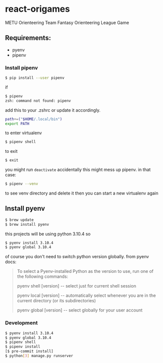 # react-origames
METU Orienteering Team Fantasy Orienteering League Game

## Requirements:
* pyenv
* pipenv

### Install pipenv

```bash
$ pip install --user pipenv
```

if

```bash
$ pipenv
zsh: command not found: pipenv
```
add this to your .zshrc or update it accordingly.

```bash
path+=("$HOME/.local/bin")
export PATH
```

to enter virtualenv
```bash
$ pipenv shell
```

to exit
```bash
$ exit
```

you might run ```deactivate``` accidentally
this might mess up pipenv. in that case:

```bash
$ pipenv --venv
```
to see venv directory and delete it
then you can start a new virtualenv again

## Install pyenv

```bash
$ brew update
$ brew install pyenv
```
this projects will be using python 3.10.4 so

```bash
$ pyenv install 3.10.4
$ pyenv global 3.10.4
```
of course you don't need to switch python version globally. from pyenv docs:

> To select a Pyenv-installed Python as the version to use, run one of the following commands:
>
> pyenv shell [version] -- select just for current shell session
>
> pyenv local [version] -- automatically select whenever you are in the current directory (or its subdirectories)
>
> pyenv global [version] -- select globally for your user account


### Development

```bash
$ pyenv install 3.10.4
$ pyenv global 3.10.4
$ pipenv shell
$ pipenv install
[$ pre-commit install]
$ python[3] manage.py runserver
```
